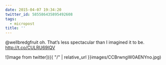 ```yaml
---
date: 2015-04-07 19:34:20
twitter_id: 585586435895492608
tags:
  - micropost
title: ''
---
```


@wellbredgfruit oh. That’s less spectacular than I imagined it to be. http://t.co/CULRU69lQV

![Image from twitter]({{ "/" | relative_url  }}images/CCBrwngW0AENYno.jpg)
